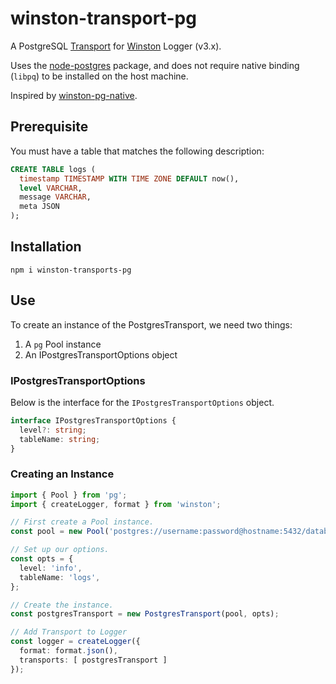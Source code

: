 winston-transport-pg
====================
A PostgreSQL [Transport](https://github.com/winstonjs/winston/blob/master/docs/transports.md)
for [Winston](https://github.com/winstonjs/winston) Logger (v3.x).

Uses the [node-postgres](https://node-postgres.com) package, and does
not require native binding (`libpq`) to be installed on the host
machine.

Inspired by [winston-pg-native](https://github.com/paulelie/winston-pg-native).

Prerequisite
------------
You must have a table that matches the following description:

```sql
CREATE TABLE logs (
  timestamp TIMESTAMP WITH TIME ZONE DEFAULT now(),
  level VARCHAR,
  message VARCHAR,
  meta JSON
);
```

Installation
------------
```
npm i winston-transports-pg
```

Use
---
To create an instance of the PostgresTransport, we need two things:

1. A `pg` Pool instance
2. An IPostgresTransportOptions object

### IPostgresTransportOptions
Below is the interface for the `IPostgresTransportOptions` object.

```typescript
interface IPostgresTransportOptions {
  level?: string;
  tableName: string;
}
```

### Creating an Instance
```typescript
import { Pool } from 'pg';
import { createLogger, format } from 'winston';

// First create a Pool instance.
const pool = new Pool('postgres://username:password@hostname:5432/database');

// Set up our options.
const opts = {
  level: 'info',
  tableName: 'logs',
};

// Create the instance.
const postgresTransport = new PostgresTransport(pool, opts);

// Add Transport to Logger
const logger = createLogger({
  format: format.json(),
  transports: [ postgresTransport ]
});
```

